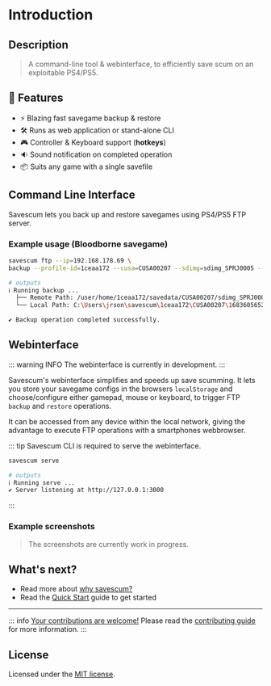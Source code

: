 # Introduction

## Description

>  A command-line tool & webinterface, to efficiently save scum on an exploitable PS4/PS5.

## 🎯 Features

- ⚡ Blazing fast savegame backup & restore
- 🛠️ Runs as web application or stand-alone CLI
- 🎮 Controller & Keyboard support (__hotkeys__)
- 🔉 Sound notification on completed operation
- 📦 Suits any game with a single savefile

## Command Line Interface

Savescum lets you back up and restore savegames using PS4/PS5 FTP server.

### Example usage (Bloodborne savegame)

```sh
savescum ftp --ip=192.168.178.69 \
backup --profile-id=1ceaa172 --cusa=CUSA00207 --sdimg=sdimg_SPRJ0005 --debug

# outputs
ℹ Running backup ...
  ├── Remote Path: /user/home/1ceaa172/savedata/CUSA00207/sdimg_SPRJ0005
  └── Local Path: C:\Users\jrson\savescum\1ceaa172\CUSA00207\1683605652684\sdimg_SPRJ0005

✔ Backup operation completed successfully.
```

## Webinterface

::: warning INFO
The webinterface is currently in development.
:::

Savescum's webinterface simplifies and speeds up save scumming. It lets you store your savegame configs in the browsers `localStorage` and choose/configure either gamepad, mouse or keyboard, to trigger FTP `backup` and `restore` operations.

It can be accessed from any device within the local network, giving the advantage to execute FTP operations with a smartphones webbrowser.

::: tip
Savescum CLI is required to serve the webinterface.

```sh
savescum serve

# outputs
ℹ Running serve ...
✔ Server listening at http://127.0.0.1:3000
```
:::

### Example screenshots

> The screenshots are currently work in progress.

## What's next?

- Read more about [why savescum?](/guide/why-savescum)
- Read the [Quick Start](/guide/quick-start) guide to get started

---

::: info
<ins>Your contributions are welcome!</ins> Please read the [contributing guide](https://github.com/jrson83/savescum/blob/main/CONTRIBUTING.md) for more information.
:::

## License

Licensed under the [MIT license](https://github.com/jrson83/ps4-savescum/blob/main/LICENSE).
